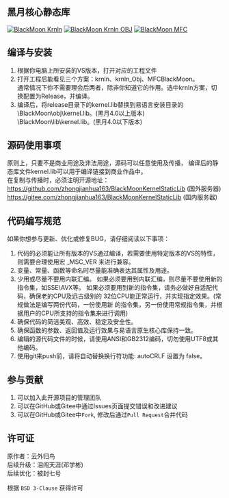 ## 黑月核心静态库

[![BlackMoon Krnln](https://github.com/TheSnowfield/BlackMoonKernelStaticLib/workflows/BlackMoon%20Krnln/badge.svg)](#)
[![BlackMoon Krnln OBJ](https://github.com/TheSnowfield/BlackMoonKernelStaticLib/workflows/BlackMoon%20Krnln%20OBJ/badge.svg)](#)
[![BlackMoon MFC](https://github.com/TheSnowfield/BlackMoonKernelStaticLib/workflows/BlackMoon%20MFC/badge.svg)](#)

## 编译与安装
  1. 根据你电脑上所安装的VS版本，打开对应的工程文件
  2. 打开工程后能看见三个方案：krnln、krnln_Obj、MFCBlackMoon。  
    通常情况下你不需要理会后两者，除非你知道它的作用。选中krnln方案，切换配置为Release，并编译。
  3. 编译后，将release目录下的kernel.lib替换到易语言安装目录的  
  \BlackMoon\obj\kernel.lib。(黑月4.0以上版本)  
  \BlackMoon\lib\kernel.lib。(黑月4.0以下版本)

## 源码使用事项
  原则上，只要不是商业用途及非法用途，源码可以任意使用及传播，
  编译后的静态库文件kernel.lib可以用于编译链接到商业作品中。  
  在复制与传播时，必须注明开源地址：  
  https://github.com/zhongjianhua163/BlackMoonKernelStaticLib (国外服务器)  
  https://gitee.com/zhongjianhua163/BlackMoonKernelStaticLib (国内服务器)

## 代码编写规范
  如果你想参与更新、优化或修复BUG，请仔细阅读以下事项：
  1. 代码的必须能让所有版本的VS通过编译，若需要使用特定版本的VS的特性，
    则需要合理使用宏 _MSC_VER 来进行兼容。
  2. 变量、常量、函数等命名时尽量能准确表达其属性及用途。
  3. 少用或尽量不要用内联汇编。
    如果必须要用到内联汇编，则尽量不要使用新的指令集，如SSE\AVX等。
    如果必须要用到新的指令集，请务必做好自适配代码，确保老的CPU及远古级别的
    32位CPU能正常运行，并实现指定效果。(常规做法是编写两份代码，一份使用新
    的指令集，另一份使用常规指令集，并根据用户的CPU所支持的指令集来进行调用)
  4. 确保代码的简洁美观、高效、稳定及安全性。
  5. 确保函数的参数、返回值及运行效果与易语言原生核心库保持一致。
  6. 编辑的源代码文件的时候，请使用ANSI和GB2312编码，切勿使用UTF8或其他编码。
  7. 使用git来push前，请将自动替换换行符功能: autoCRLF 设置为 false。

## 参与贡献
  1. 可以加入此开源项目的管理团队
  2. 可以在GitHub或Gitee中通过Issues页面提交错误和改进建议
  3. 可以在GitHub或Gitee中`Fork`, 修改后通过`Pull Request`合并代码


## 许可证
原作者：云外归鸟  
后续升级：泪闯天涯(邓学彬)  
后续优化：被封七号  
  
根据 `BSD 3-Clause` 获得许可
